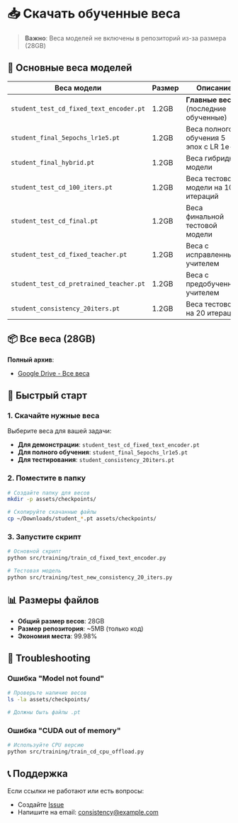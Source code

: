 # 📥 Скачать обученные веса

> **Важно**: Веса моделей не включены в репозиторий из-за размера (28GB)

## 🎯 Основные веса моделей

| Веса модели | Размер | Описание | Ссылка |
|-------------|--------|----------|--------|
| `student_test_cd_fixed_text_encoder.pt` | 1.2GB | **Главные веса** (последние обученные) | [Google Drive](https://drive.google.com/drive/folders/1UIpo6Ac-UimM03qLn6Ty6g4D56GRo21d?usp=sharing) |
| `student_final_5epochs_lr1e5.pt` | 1.2GB | Веса полного обучения 5 эпох с LR 1e-5 | [Google Drive](https://drive.google.com/drive/folders/1UIpo6Ac-UimM03qLn6Ty6g4D56GRo21d?usp=sharing) |
| `student_final_hybrid.pt` | 1.2GB | Веса гибридной модели | [Google Drive](https://drive.google.com/drive/folders/1UIpo6Ac-UimM03qLn6Ty6g4D56GRo21d?usp=sharing) |
| `student_test_cd_100_iters.pt` | 1.2GB | Веса тестовой модели на 100 итераций | [Google Drive](https://drive.google.com/drive/folders/1UIpo6Ac-UimM03qLn6Ty6g4D56GRo21d?usp=sharing) |
| `student_test_cd_final.pt` | 1.2GB | Веса финальной тестовой модели | [Google Drive](https://drive.google.com/drive/folders/1UIpo6Ac-UimM03qLn6Ty6g4D56GRo21d?usp=sharing) |
| `student_test_cd_fixed_teacher.pt` | 1.2GB | Веса с исправленным учителем | [Google Drive](https://drive.google.com/drive/folders/1UIpo6Ac-UimM03qLn6Ty6g4D56GRo21d?usp=sharing) |
| `student_test_cd_pretrained_teacher.pt` | 1.2GB | Веса с предобученным учителем | [Google Drive](https://drive.google.com/drive/folders/1UIpo6Ac-UimM03qLn6Ty6g4D56GRo21d?usp=sharing) |
| `student_consistency_20iters.pt` | 1.2GB | Веса тестовой на 20 итераций | [Google Drive](https://drive.google.com/drive/folders/1UIpo6Ac-UimM03qLn6Ty6g4D56GRo21d?usp=sharing) |

## 📦 Все веса (28GB)

**Полный архив**: 
- [Google Drive - Все веса](https://drive.google.com/drive/folders/1UIpo6Ac-UimM03qLn6Ty6g4D56GRo21d?usp=sharing)

## 🚀 Быстрый старт

### 1. Скачайте нужные веса
Выберите веса для вашей задачи:
- **Для демонстрации**: `student_test_cd_fixed_text_encoder.pt`
- **Для полного обучения**: `student_final_5epochs_lr1e5.pt`
- **Для тестирования**: `student_consistency_20iters.pt`

### 2. Поместите в папку
```bash
# Создайте папку для весов
mkdir -p assets/checkpoints/

# Скопируйте скачанные файлы
cp ~/Downloads/student_*.pt assets/checkpoints/
```

### 3. Запустите скрипт
```bash
# Основной скрипт
python src/training/train_cd_fixed_text_encoder.py

# Тестовая модель
python src/training/test_new_consistency_20_iters.py
```

## 📊 Размеры файлов

- **Общий размер весов**: 28GB
- **Размер репозитория**: ~5MB (только код)
- **Экономия места**: 99.98%

## 🔧 Troubleshooting

### Ошибка "Model not found"
```bash
# Проверьте наличие весов
ls -la assets/checkpoints/

# Должны быть файлы .pt
```

### Ошибка "CUDA out of memory"
```bash
# Используйте CPU версию
python src/training/train_cd_cpu_offload.py
```

## 📞 Поддержка

Если ссылки не работают или есть вопросы:
- Создайте [Issue](https://github.com/QuiteLifeM/consistency-distillation-diffusion/issues)
- Напишите на email: consistency@example.com
